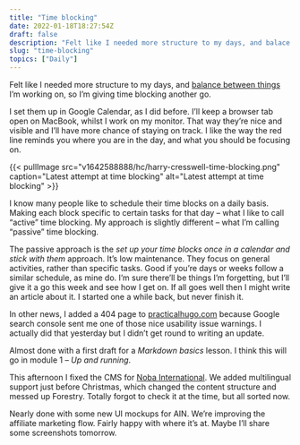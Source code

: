 ```yaml
---
title: "Time blocking"
date: 2022-01-18T18:27:54Z
draft: false
description: "Felt like I needed more structure to my days, and balace in things I’m working on, so I’m giving time blocking another go."
slug: "time-blocking"
topics: ["Daily"]
---
```


Felt like I needed more structure to my days, and [balance between things](/writing/balance-everything/) I’m working on, so I’m giving time blocking another go.

I set them up in Google Calendar, as I did before. I’ll keep a browser tab open on MacBook, whilst I work on my monitor. That way they’re nice and visible and I’ll have more chance of staying on track. I like the way the red line reminds you where you are in the day, and what you should be focusing on.

{{< pullImage src="v1642588888/hc/harry-cresswell-time-blocking.png" caption="Latest attempt at time blocking" alt="Latest attempt at time blocking" >}}

I know many people like to schedule their time blocks on a daily basis. Making each block specific to certain tasks for that day – what I like to call “active” time blocking. My approach is slightly different – what I’m calling “passive” time blocking. 

The passive approach is the *set up your time blocks once in a calendar and stick with them* approach. It’s low maintenance. They focus on general activities, rather than specific tasks. Good if you’re days or weeks follow a similar schedule, as mine do. I’m sure there’ll be things I’m forgetting, but I’ll give it a go this week and see how I get on. If all goes well then I might write an article about it. I started one a while back, but never finish it.

In other news, I added a 404 page to [practicalhugo.com](http://practicalhugo.com) because Google search console sent me one of those nice usability issue warnings. I actually did that yesterday but I didn’t get round to writing an update. 

Almost done with a first draft for a *Markdown basics* lesson. I think this will go in module 1 – *Up and running*. 

This afternoon I fixed the CMS for [Noba International](https://nobainternational.com/). We added multilingual support just before Christmas, which changed the content structure and messed up Forestry. Totally forgot to check it at the time, but all sorted now.

Nearly done with some new UI mockups for AIN. We’re improving the affiliate marketing flow. Fairly happy with where it’s at. Maybe I’ll share some screenshots tomorrow.